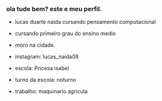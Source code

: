 ### ola tude bem? este e meu perfil.

- lucas duarte naida cursando pensamento computacional

- cursando primeiro grau do ensino medio

- moro na cidade.

- instagram: lucas_naida08

- escola: Pricesa isabel

- turno da escola: noturno

- trabalho: maquinario agricula 

